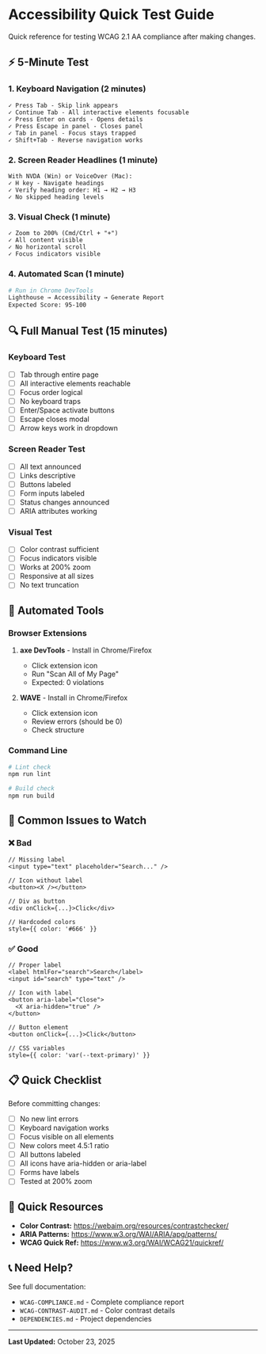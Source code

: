 # Accessibility Quick Test Guide

Quick reference for testing WCAG 2.1 AA compliance after making changes.

## ⚡ 5-Minute Test

### 1. Keyboard Navigation (2 minutes)
```
✓ Press Tab - Skip link appears
✓ Continue Tab - All interactive elements focusable
✓ Press Enter on cards - Opens details
✓ Press Escape in panel - Closes panel
✓ Tab in panel - Focus stays trapped
✓ Shift+Tab - Reverse navigation works
```

### 2. Screen Reader Headlines (1 minute)
```
With NVDA (Win) or VoiceOver (Mac):
✓ H key - Navigate headings
✓ Verify heading order: H1 → H2 → H3
✓ No skipped heading levels
```

### 3. Visual Check (1 minute)
```
✓ Zoom to 200% (Cmd/Ctrl + "+")
✓ All content visible
✓ No horizontal scroll
✓ Focus indicators visible
```

### 4. Automated Scan (1 minute)
```bash
# Run in Chrome DevTools
Lighthouse → Accessibility → Generate Report
Expected Score: 95-100
```

## 🔍 Full Manual Test (15 minutes)

### Keyboard Test
- [ ] Tab through entire page
- [ ] All interactive elements reachable
- [ ] Focus order logical
- [ ] No keyboard traps
- [ ] Enter/Space activate buttons
- [ ] Escape closes modal
- [ ] Arrow keys work in dropdown

### Screen Reader Test
- [ ] All text announced
- [ ] Links descriptive
- [ ] Buttons labeled
- [ ] Form inputs labeled
- [ ] Status changes announced
- [ ] ARIA attributes working

### Visual Test
- [ ] Color contrast sufficient
- [ ] Focus indicators visible
- [ ] Works at 200% zoom
- [ ] Responsive at all sizes
- [ ] No text truncation

## 🤖 Automated Tools

### Browser Extensions
1. **axe DevTools** - Install in Chrome/Firefox
   - Click extension icon
   - Run "Scan All of My Page"
   - Expected: 0 violations

2. **WAVE** - Install in Chrome/Firefox
   - Click extension icon
   - Review errors (should be 0)
   - Check structure

### Command Line
```bash
# Lint check
npm run lint

# Build check
npm run build
```

## 🚨 Common Issues to Watch

### ❌ Bad
```tsx
// Missing label
<input type="text" placeholder="Search..." />

// Icon without label
<button><X /></button>

// Div as button
<div onClick={...}>Click</div>

// Hardcoded colors
style={{ color: '#666' }}
```

### ✅ Good
```tsx
// Proper label
<label htmlFor="search">Search</label>
<input id="search" type="text" />

// Icon with label
<button aria-label="Close">
  <X aria-hidden="true" />
</button>

// Button element
<button onClick={...}>Click</button>

// CSS variables
style={{ color: 'var(--text-primary)' }}
```

## 📋 Quick Checklist

Before committing changes:
- [ ] No new lint errors
- [ ] Keyboard navigation works
- [ ] Focus visible on all elements
- [ ] New colors meet 4.5:1 ratio
- [ ] All buttons labeled
- [ ] All icons have aria-hidden or aria-label
- [ ] Forms have labels
- [ ] Tested at 200% zoom

## 🔗 Quick Resources

- **Color Contrast:** https://webaim.org/resources/contrastchecker/
- **ARIA Patterns:** https://www.w3.org/WAI/ARIA/apg/patterns/
- **WCAG Quick Ref:** https://www.w3.org/WAI/WCAG21/quickref/

## 📞 Need Help?

See full documentation:
- `WCAG-COMPLIANCE.md` - Complete compliance report
- `WCAG-CONTRAST-AUDIT.md` - Color contrast details
- `DEPENDENCIES.md` - Project dependencies

---

**Last Updated:** October 23, 2025

